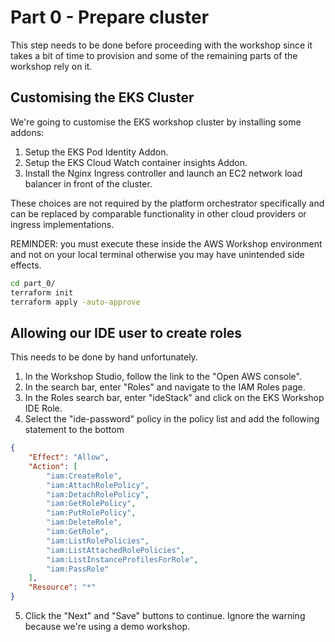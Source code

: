 # Part 0 - Prepare cluster

This step needs to be done before proceeding with the workshop since it takes a bit of time to provision and some of the remaining parts of the workshop rely on it.

## Customising the EKS Cluster

We're going to customise the EKS workshop cluster by installing some addons:

1. Setup the EKS Pod Identity Addon.
2. Setup the EKS Cloud Watch container insights Addon.
3. Install the Nginx Ingress controller and launch an EC2 network load balancer in front of the cluster.

These choices are not required by the platform orchestrator specifically and can be replaced by comparable functionality in other cloud providers or ingress implementations.

REMINDER: you must execute these inside the AWS Workshop environment and not on your local terminal otherwise you may have unintended side effects.

```sh
cd part_0/
terraform init
terraform apply -auto-approve
```

## Allowing our IDE user to create roles

This needs to be done by hand unfortunately.

1. In the Workshop Studio, follow the link to the "Open AWS console".
2. In the search bar, enter "Roles" and navigate to the IAM Roles page.
3. In the Roles search bar, enter "ideStack" and click on the EKS Workshop IDE Role.
4. Select the "ide-password" policy in the policy list and add the following statement to the bottom

```json
{
    "Effect": "Allow",
    "Action": [
        "iam:CreateRole",
        "iam:AttachRolePolicy",
        "iam:DetachRolePolicy",
        "iam:GetRolePolicy",
        "iam:PutRolePolicy",
        "iam:DeleteRole",
        "iam:GetRole",
        "iam:ListRolePolicies",
        "iam:ListAttachedRolePolicies",
        "iam:ListInstanceProfilesForRole",
        "iam:PassRole"
    ],
    "Resource": "*"
}
```

5. Click the "Next" and "Save" buttons to continue. Ignore the warning because we're using a demo workshop.

